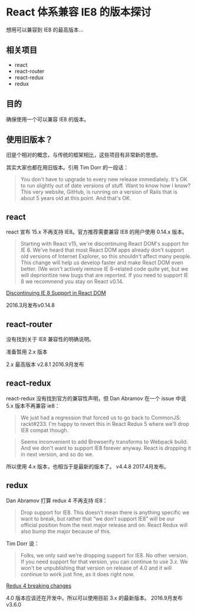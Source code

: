 # React 体系兼容 IE8 的版本探讨

想用可以兼容到 IE8 的最高版本...

## 相关项目
- react
- react-router
- react-redux
- redux

## 目的
确保使用一个可以兼容 IE8 的版本。

## 使用旧版本？
旧是个相对的概念，与传统的框架相比，这些项目有非常新的思想。

其实大家也都在用旧版本。引用 Tim Dorr 的一段话：
> You don't have to upgrade to every new release immediately. It's OK to run slightly out of date versions of stuff. Want to know how I know? This very website, GitHub, is running on a version of Rails that is about 5 years old at this point. And that's OK.


## react
react 宣布 15.x 不再支持 IE8。官方推荐需要兼容 IE8 的用户使用 0.14.x 版本。

> Starting with React v15, we're discontinuing React DOM's support for IE 8. We've heard that most React DOM apps already don't support old versions of Internet Explorer, so this shouldn't affect many people. This change will help us develop faster and make React DOM even better. (We won't actively remove IE 8–related code quite yet, but we will deprioritize new bugs that are reported. If you need to support IE 8 we recommend you stay on React v0.14.

[Discontinuing IE 8 Support in React DOM](https://facebook.github.io/react/blog/2016/01/12/discontinuing-ie8-support.html )

2016.3月发布v0.14.8

## react-router
没有找到关于 IE8 兼容性的明确说明。

准备暂用 2.x 版本

2.x 最高版本 v2.8.1 2016.9月发布

## react-redux
react-redux 没有找到官方的兼容性声明，但 Dan Abramov 在一个 issue 中说 5.x 版本不再兼容 ie8：
> We just had a regression that forced us to go back to CommonJS: rackt#233. I'm happy to revert this in React Redux 5 where we'll drop IE8 compat though.

> Seems inconvenient to add Browserify transforms to Webpack build.
And we don't want to support IE8 forever anyway. React is dropping it in next version, and so do we.

所以使用 4.x 版本，也相当于是最新的版本了。
v4.4.8 2017.4月发布。

## redux
Dan Abramov 打算 redux 4 不再支持 IE8：
> Drop support for IE8. This doesn’t mean there is anything specific we want to break, but rather that “we don’t support IE8” will be our official position from the next major release and on. React Redux will also bump the major because of this.

Tim Dorr 说：
> Folks, we only said we're dropping support for IE8. No other version. If you need support for that version, you can continue to use 3.x. We won't be unpublishing that version on release of 4.0 and it will continue to work just fine, as it does right now.

[Redux 4 breaking changes](https://github.com/reactjs/redux/issues/1342 )

4.0 版本应该还在开发中。所以可以使用目前 3.x 的最新版本。
2016.9月发布v3.6.0